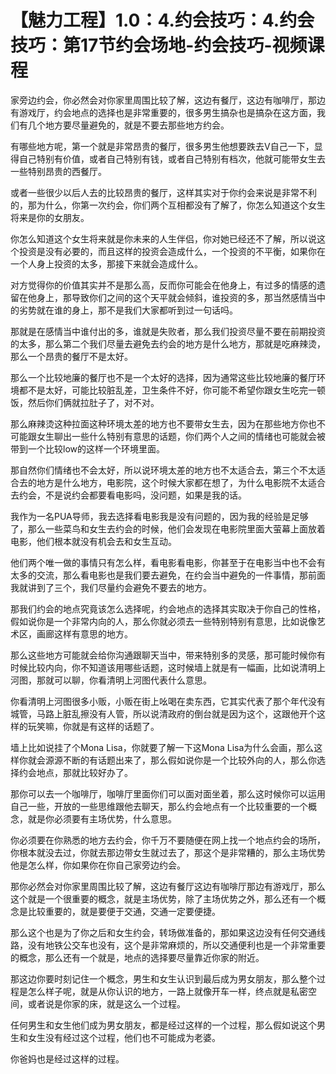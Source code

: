 # 【魅力工程】1.0：4.约会技巧：4.约会技巧：第17节约会场地-约会技巧-视频课程

家旁边约会，你必然会对你家里周围比较了解，这边有餐厅，这边有咖啡厅，那边有游戏厅，约会地点的选择也是非常重要的，很多男生搞杂也是搞杂在这方面，我们有几个地方要尽量避免的，就是不要去那些地方约会。

有哪些地方呢，第一个就是非常昂贵的餐厅，很多男生他想要跌去V自己一下，显得自己特别有价值，或者自己特别有钱，或者自己特别有档次，他就可能带女生去一些特别昂贵的西餐厅。

或者一些很少以后人去的比较昂贵的餐厅，这样其实对于你约会来说是非常不利的，那为什么，你第一次约会，你们两个互相都没有了解了，你怎么知道这个女生将来是你的女朋友。

你怎么知道这个女生将来就是你未来的人生伴侣，你对她已经还不了解，所以说这个投资是没有必要的，而且这样的投资会造成什么，一个投资的不平衡，如果你在一个人身上投资的太多，那接下来就会造成什么。

对方觉得你的价值其实并不是那么高，反而你可能会在他身上，有过多的情感的遗留在他身上，那导致你们之间的这个天平就会倾斜，谁投资的多，那当然感情当中的劣势就在谁的身上，那不是我们大家都听到过一句话吗。

那就是在感情当中谁付出的多，谁就是失败者，那么我们投资尽量不要在前期投资的太多，那么第二个我们尽量去避免去约会的地方是什么地方，那就是吃麻辣烫，那么一个昂贵的餐厅不是太好。

那么一个比较地廉的餐厅也不是一个太好的选择，因为通常这些比较地廉的餐厅环境都不是太好，可能比较脏乱差，卫生条件不好，你可能不希望你跟女生吃完一顿饭，然后你们俩就拉肚子了，对不对。

那么麻辣烫这种拉面这种环境太差的地方也不要带女生去，因为在那些地方你也不可能跟女生聊出一些什么特别有意思的话题，你们两个人之间的情绪也可能就会被带到一个比较low的这样一个环境里面。

那自然你们情绪也不会太好，所以说环境太差的地方也不太适合去，第三个不太适合去的地方是什么地方，电影院，这个时候大家都在想了，为什么电影院不太适合去约会，不是说约会都要看电影吗，没问题，如果是我的话。

我作为一名PUA导师，我去选择看电影我是没有问题的，因为我的经验是足够了，那么一些菜鸟和女生去约会的时候，他们会发现在电影院里面大萤幕上面放着电影，他们根本就没有机会去和女生互动。

他们两个唯一做的事情只有怎么样，看电影看电影，你甚至于在电影当中也不会有太多的交流，那么看电影也是我们要去避免，在约会当中避免的一件事情，那前面我就讲到了三个，我们尽量约会避免不要去的地方。

那我们约会的地点究竟该怎么选择呢，约会地点的选择其实取决于你自己的性格，假如说你是一个非常内向的人，那么你就必须去一些特别特别有意思，比如说像艺术区，画廊这样有意思的地方。

那么这些地方可能就会给你沟通跟聊天当中，带来特别多的灵感，那可能时候你有时候比较内向，你不知道该用哪些话题，这时候墙上就是有一幅画，比如说清明上河图，那就可以聊，你看清明上河图代表什么意思。

你看清明上河图很多小贩，小贩在街上吆喝在卖东西，它其实代表了那个年代没有城管，马路上脏乱擦没有人管，所以说清政府的倒台就是因为这个，这跟他开个这样的玩笑嘛，你就是有这样的话题了。

墙上比如说挂了个Mona Lisa，你就要了解一下这Mona Lisa为什么会画，那么这样你就会源源不断的有话题出来了，那么假如说你是一个比较外向的人，那么你选择约会地点，那就比较好办了。

那你可以去一个咖啡厅，咖啡厅里面你们可以面对面坐着，那么这时候你可以运用自己一些，开放的一些思维跟他去聊天，那么约会地点有一个比较重要的一个概念，就是你必须要有主场优势，什么意思。

你必须要在你熟悉的地方去约会，你千万不要随便在网上找一个地点约会的场所，你根本就没去过，你就去那边带女生就过去了，那这个是非常糟的，那么主场优势他是怎么样，你如果你在你自己家旁边约会。

那你必然会对你家里周围比较了解，这边有餐厅这边有咖啡厅那边有游戏厅，那么这个就是一个很重要的概念，就是主场优势，除了主场优势之外，那么还有一个概念是比较重要的，就是要便于交通，交通一定要便捷。

那么这个也是为了你之后和女生约会，转场做准备的，那如果这边没有任何交通线路，没有地铁公交车也没有，这个是非常麻烦的，所以交通便利也是一个非常重要的概念，那么还有一个就是，地点的选择要尽量靠近你家的附近。

那这边你要时刻记住一个概念，男生和女生认识到最后成为男女朋友，那么整个过程是怎么样子呢，就是从你认识的地方，一路上就像开车一样，终点就是私密空间，或者说是你家的床，就是这么一个过程。

任何男生和女生他们成为男女朋友，都是经过这样的一个过程，那么假如说这个男生和女生没有经过这个过程，他们也不可能成为老婆。

你爸妈也是经过这样的过程。